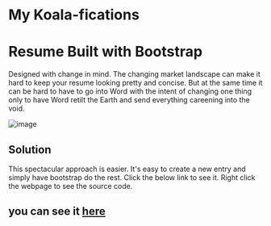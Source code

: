 # My Koala-fications

# Resume Built with Bootstrap

Designed with change in mind. 
The changing market landscape can make it hard to keep your resume looking pretty and concise.
But at the same time it can be hard to have to go into Word with the intent of changing one thing only to have Word retilt the Earth and send everything careening into the void.

![image](https://user-images.githubusercontent.com/11879769/62302784-cac6ce80-b42f-11e9-860a-11206f72cba4.png)

## Solution

This spectacular approach is easier. It's easy to create a new entry and simply have bootstrap do the rest.
Click the below link to see it. Right click the webpage to see the source code.

## you can see it [here](https://tisaconundrum2.github.io/MyResume/)
